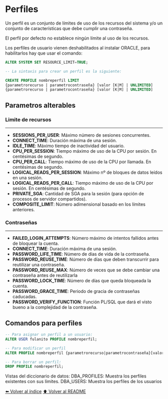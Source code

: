 # Perfiles

Un perfil es un conjunto de límites de uso de los recursos del sistema y/o un conjunto de características que debe cumplir una contraseña.

El perfil por defecto no establece ningún límite al uso de los recursos.

Los perfiles de usuario vienen deshabilitados al instalar ORACLE, para habilitarlos hay que usar el comando:
~~~sql
ALTER SYSTEM SET RESOURCE_LIMIT=TRUE;

-- La sintaxis para crear un perfil es la siguiente:

CREATE PROFILE nombreperfil LIMIT
{parametrorecurso | parametrocontraseña} [valor [K|M] | UNLIMITED]
{parametrorecurso | parametrocontraseña} [valor [K|M] | UNLIMITED]
~~~

## Parametros alterables

### Limite de recursos
---
* **SESSIONS_PER_USER**: Máximo número de sesiones concurrentes.
* **CONNECT_TIME**: Duración máxima de una sesión.
* **IDLE_TIME**: Máximo tiempo de inactividad del usuario.
* **CPU_PER_SESSION**: Tiempo máximo de uso de la CPU por sesión. En centésimas de segundo.
* **CPU_PER_CALL**: Tiempo máximo de uso de la CPU por llamada. En centésimas de segundo.
* **LOGICAL_READS_PER_SESSION**: Máximo nº de bloques de datos leídos en una sesión.
* **LOGICAL_READS_PER_CALL**: Tiempo máximo de uso de la CPU por sesión. En centésimas de segundo.
* **PRIVATE_SGA**: Cantidad de SGA para la sesión (para opción de procesos de servidor compartidos).
* **COMPOSITE_LIMIT**: Número adimensional basado en los límites anteriores.

### Contraseñas
---
* **FAILED_LOGIN_ATTEMPTS**: Número máximo de intentos fallidos antes de bloquear la cuenta.
* **CONNECT_TIME**: Duración máxima de una sesión.
* **PASSWORD_LIFE_TIME**: Número de días de vida de la contraseña.
* **PASSWORD_REUSE_TIME**: Número de días que deben transcurrir para reutilizar una contraseña.
* **PASSWORD_REUSE_MAX**: Número de veces que se debe cambiar una contraseña antes de reutilizarla
* **PASSWORD_LOCK_TIME**: Número de días que queda bloqueada la cuenta.
* **PASSWORD_GRACE_TIME**: Periodo de gracia de contraseñas caducadas.
* **PASSWORD_VERIFY_FUNCTION**: Función PL/SQL que dará el visto bueno a la complejidad de la contraseña.

## Comandos para perfiles
~~~sql
-- Para asignar un perfil a un usuario:
ALTER USER fulanito PROFILE nombreperfil;

-- Para modificar un perfil
ALTER PROFILE nombreperfil {parametrorecurso|parametrocontraseña}[valor [K|M]|UNLIMITED];

-- Para borrar un perfil:
DROP PROFILE nombreperfil;
~~~
Vistas del diccionario de datos:
DBA_PROFILES: Muestra los perfiles existentes con sus límites.
DBA_USERS: Muestra los perfiles de los usuarios


[⬅️ Volver al índice](./Index.md)
[⬆️ Volver al README](/README.md)
